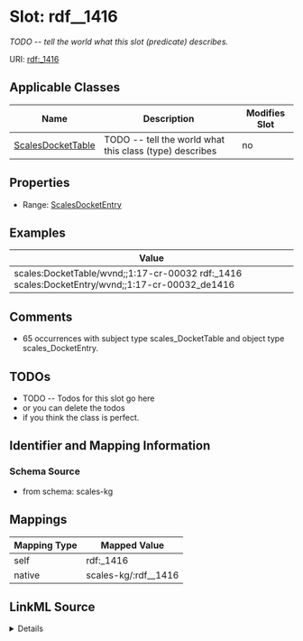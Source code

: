 

# Slot: rdf__1416


_TODO -- tell the world what this slot (predicate) describes._





URI: [rdf:_1416](http://www.w3.org/1999/02/22-rdf-syntax-ns#_1416)



<!-- no inheritance hierarchy -->





## Applicable Classes

| Name | Description | Modifies Slot |
| --- | --- | --- |
| [ScalesDocketTable](../classes/ScalesDocketTable.md) | TODO -- tell the world what this class (type) describes |  no  |







## Properties

* Range: [ScalesDocketEntry](../classes/ScalesDocketEntry.md)






## Examples

| Value |
| --- |
| scales:DocketTable/wvnd;;1:17-cr-00032 rdf:_1416 scales:DocketEntry/wvnd;;1:17-cr-00032_de1416 |

## Comments

* 65 occurrences with subject type scales_DocketTable and object type scales_DocketEntry.

## TODOs

* TODO -- Todos for this slot go here
* or you can delete the todos
* if you think the class is perfect.

## Identifier and Mapping Information







### Schema Source


* from schema: scales-kg




## Mappings

| Mapping Type | Mapped Value |
| ---  | ---  |
| self | rdf:_1416 |
| native | scales-kg/:rdf__1416 |




## LinkML Source

<details>
```yaml
name: rdf__1416
description: TODO -- tell the world what this slot (predicate) describes.
todos:
- TODO -- Todos for this slot go here
- or you can delete the todos
- if you think the class is perfect.
comments:
- 65 occurrences with subject type scales_DocketTable and object type scales_DocketEntry.
examples:
- value: scales:DocketTable/wvnd;;1:17-cr-00032 rdf:_1416 scales:DocketEntry/wvnd;;1:17-cr-00032_de1416
from_schema: scales-kg
rank: 1000
slot_uri: rdf:_1416
alias: rdf__1416
domain_of:
- scales_DocketTable
range: scales_DocketEntry

```
</details>